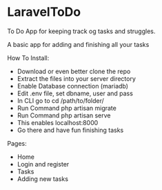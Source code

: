 # LaravelToDo
To Do App for keeping track og tasks and struggles.

A basic app for adding and finishing all your tasks

How To Install:

- Download or even better clone the repo
- Extract the files into your server directory
- Enable Database connection (mariadb)
- Edit .env file, set dbname, user and pass
- In CLI go to cd /path/to/folder/
- Run Command php artisan migrate 
- Run Command php artisan serve
- This enables localhost:8000
- Go there and have fun finishing tasks

Pages:

- Home
- Login and register
- Tasks
- Adding new tasks


